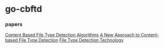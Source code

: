 # go-cbftd

### papers
[Content Based File Type Detection Algorithms](http://citeseerx.ist.psu.edu/viewdoc/download?doi=10.1.1.67.6151&rep=rep1&type=pdf)
[A New Approach to Content-based File Type Detection](https://arxiv.org/pdf/1002.3174.pdf)
[File Type Detection Technology](http://micsymposium.org/mics_2005/papers/paper7.pdf)
